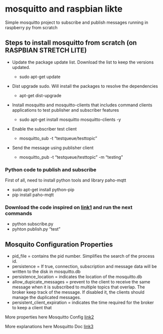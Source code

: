 # mosquitto and raspbian likte
Simple mosquitto project to subscribe and publish messages running in raspberry py from scratch

## Steps to install mosquitto from scratch (on RASPBIAN STRETCH LITE)

- Update the package update list. Download the list to keep the versions updated.
	- sudo apt-get update

- Dist upgrade sudo. Will install the packages to resolve the dependencies
	- apt-get dist-upgrade

- Install mosquitto and mosquitto-clients that includes command clients applications to test publisher and subscriber features
	- sudo apt-get install mosquitto mosquitto-clients -y
	
- Enable the subscriber test client
	- mosquitto_sub -t “testqueue/testtopic”

- Send the message using publisher client
	- mosquitto_pub -t “testqueue/testtopic” -m “testing”

### Python code to publish and subscribe

First of all, need to install python tools and library paho-mqtt
- sudo apt-get install python-pip
- pip install paho-mqtt


### Download the code inspired on [link1](www.eclipse.org/paho/clients/python/) and run the next commands

- python subscribe.py
- pyhton publish.py “test”

## Mosquito Configuration Properties 

- pid_file = contains the pid number. Simplifies the search of the process id.
- persistence = If true, connection, subscription and message data will be 
		written to the disk in mosquitto.db
- persistence_location = indicates the location of the mosquitto.db 
- allow_dupicate_messages = prevent to the client to receive the same message
		when it is subscribed to multiple topics that overlap. 
		The broker keep track of the message.
		If disabled it, the clients should manage the duplicated messages.
- persistent_client_expiration = indicates the time required for the broker to keep a client that 
	
More properties here Mosquitto Config [link2](https://mosquitto.org/man/mosquitto-conf-5.html)

More explanations here Mosquitto Doc [link3](https://mosquitto.org/man/mqtt-7.html)

